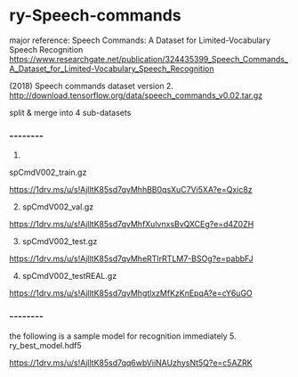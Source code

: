 # ry-Speech-commands

major reference:
Speech Commands: A Dataset for Limited-Vocabulary Speech Recognition
https://www.researchgate.net/publication/324435399_Speech_Commands_A_Dataset_for_Limited-Vocabulary_Speech_Recognition


(2018) Speech commands dataset version 2. 
http://download.tensorflow.org/data/speech_commands_v0.02.tar.gz


split & merge into 4 sub-datasets
### --------
1.
spCmdV002_train.gz

https://1drv.ms/u/s!AjlltK85sd7qvMhhBB0qsXuC7Vi5XA?e=Qxic8z

2. spCmdV002_val.gz

https://1drv.ms/u/s!AjlltK85sd7qvMhfXulvnxsBvQXCEg?e=d4Z0ZH

3. spCmdV002_test.gz

https://1drv.ms/u/s!AjlltK85sd7qvMheRTIrRTLM7-BSOg?e=pabbFJ

4. spCmdV002_testREAL.gz

https://1drv.ms/u/s!AjlltK85sd7qvMhgtlxzMfKzKnEpqA?e=cY6uGO

### --------

the following is a sample model for recognition immediately
5. ry_best_model.hdf5

https://1drv.ms/u/s!AjlltK85sd7qq6wbViiNAUzhysNt5Q?e=c5AZRK
